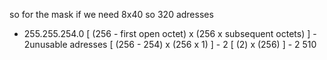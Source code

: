 so for the mask if we need 8x40 so 320 adresses

- 255.255.254.0 
[ (256 - first open octet) x (256 x subsequent octets) ] - 2unusable adresses
[ (256 - 254) x (256 x 1) ] - 2
[ (2) x (256) ] - 2
510